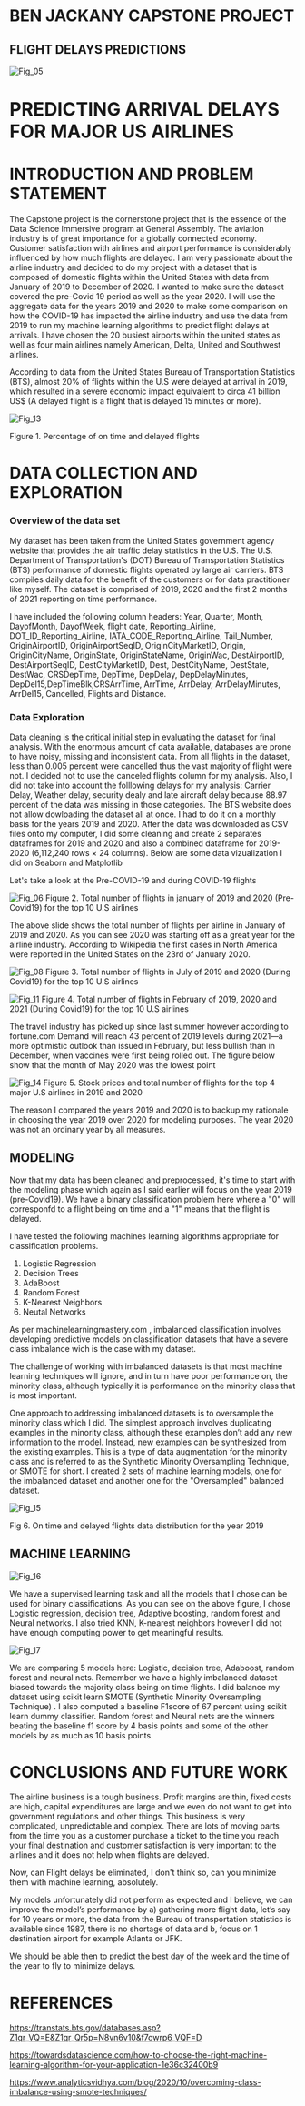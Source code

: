 # BEN JACKANY CAPSTONE PROJECT
## FLIGHT DELAYS PREDICTIONS

![Fig_05](img/fig_05.png)

# <font size="6"><b>PREDICTING ARRIVAL DELAYS FOR MAJOR US AIRLINES</b></font>

# INTRODUCTION AND PROBLEM STATEMENT

The Capstone project is the cornerstone project that is the essence of the Data Science Immersive program at General Assembly. The aviation industry is of great importance for a globally connected economy. Customer satisfaction with airlines and airport performance is considerably influenced by how much flights are delayed.
I am very passionate about the airline industry and decided to do my project with a dataset that is composed of domestic flights within the United States with data from January of 2019 to December of 2020. I wanted to make sure the dataset covered the pre-Covid 19 period as well as the year 2020. I will use the aggregate data for the years 2019 and 2020 to make some comparison on how the COVID-19 has impacted the airline industry and use the data from 2019 to run my machine learning algorithms to predict flight delays at arrivals. I have chosen the 20 busiest airports within the united states as well as four main airlines namely American, Delta, United and Southwest airlines.

According to data from the United States Bureau of Transportation Statistics (BTS), almost 20% of flights within the U.S were delayed at arrival in 2019, which resulted in a severe economic impact equivalent to circa 41 billion US$ (A delayed flight is a flight that is delayed 15 minutes or more).

![Fig_13](img/fig_13.png)

Figure 1. Percentage of on time and delayed flights

# DATA COLLECTION AND EXPLORATION

### Overview of the data set

My dataset has been taken from the United States government agency website that provides the air traffic delay statistics in the U.S.
The U.S. Department of Transportation's (DOT) Bureau of Transportation Statistics (BTS) performance of domestic flights operated by large air carriers. BTS compiles daily data for the benefit of the customers or for data practitioner like myself. The dataset is comprised of 2019, 2020 and the first 2 months of 2021 reporting on time performance.

I have included the following column headers: Year, Quarter, Month, DayofMonth, DayofWeek, flight date, Reporting_Airline, DOT_ID_Reporting_Airline, IATA_CODE_Reporting_Airline, Tail_Number, OriginAirportID, OriginAirportSeqID, OriginCityMarketID, Origin, OriginCityName, OriginState, OriginStateName, OriginWac, DestAirportID, DestAirportSeqID, DestCityMarketID, Dest, DestCityName, DestState, DestWac, CRSDepTime, DepTime, DepDelay, DepDelayMinutes, DepDel15,DepTimeBlk,CRSArrTime, ArrTime, ArrDelay, ArrDelayMinutes, ArrDel15, Cancelled, Flights and Distance.

### Data Exploration

Data cleaning is the critical initial step in evaluating the dataset for final analysis. With the enormous amount of data available, databases are prone to have noisy, missing and inconsistent data. 
From all flights in the dataset, less than 0.005 percent were cancelled thus the vast majority of flight were not. I decided not to use the canceled flights column for my analysis.
Also, I did not take into account the folllowing delays for my analysis: Carrier Delay, Weather delay, security dealy and late aircraft delay because 88.97 percent of the data was missing in those categories.
The BTS website does not allow dowloading the dataset all at once. I had to do it on a monthly basis for the years 2019 and 2020. After the data was downloaded as CSV files onto my computer, I did some cleaning and create 2 separates dataframes for 2019 and 2020 and also a combined dataframe for 2019-2020 (6,112,240 rows × 24 columns).
Below are some data vizualization I did on Seaborn and Matplotlib

Let's take a look at the Pre-COVID-19 and during COVID-19 flights

![Fig_06](img/fig_06.png)
Figure 2. Total number of flights in january of 2019 and 2020 (Pre-Covid19) for the top 10 U.S airlines

The above slide shows the total number of flights per airline in January of 2019 and 2020. As you can see 2020 was starting off as a great year for the airline industry. 
According to Wikipedia the first cases in North America were reported in the United States on the 23rd of January 2020.

![Fig_08](img/fig_08.png)
Figure 3. Total number of flights in July of 2019 and 2020 (During Covid19) for the top 10 U.S airlines

![Fig_11](img/fig_11.png)
Figure 4. Total number of flights in February of 2019, 2020 and 2021 (During Covid19) for the top 10 U.S airlines

The travel industry has picked up since last summer however according to fortune.com Demand will reach 43 percent of 2019 levels during 2021—a more optimistic outlook than issued in February, but less bullish than in December, when vaccines were first being rolled out.
The figure below show that the month of May 2020 was the lowest point

![Fig_14](img/fig_14.png)
Figure 5. Stock prices and total number of flights for the top 4 major U.S airlines in 2019 and 2020

The reason I compared the years 2019 and 2020 is to backup my rationale in choosing the year 2019 over 2020 for modeling purposes. The year 2020 was not an ordinary year by all measures.

## MODELING

Now that my data has been cleaned and preprocessed, it's time to start with the modeling phase which again as I said earlier will focus on the year 2019 (pre-Covid19). We have a binary classification problem here where a "0" will corresponfd to a flight being on time and a "1" means that the flight is delayed.

I have tested the following machines learning algorithms appropriate for classification problems.

1. Logistic Regression
2. Decision Trees
3. AdaBoost
4. Random Forest
5. K-Nearest Neighbors
6. Neutal Networks

As per machinelearningmastery.com , imbalanced classification involves developing predictive models on classification datasets that have a severe class imbalance wich is the case with my dataset.

The challenge of working with imbalanced datasets is that most machine learning techniques will ignore, and in turn have poor performance on, the minority class, although typically it is performance on the minority class that is most important.

One approach to addressing imbalanced datasets is to oversample the minority class which I did. The simplest approach involves duplicating examples in the minority class, although these examples don’t add any new information to the model. Instead, new examples can be synthesized from the existing examples. This is a type of data augmentation for the minority class and is referred to as the Synthetic Minority Oversampling Technique, or SMOTE for short.
I created 2 sets of machine learning models, one for the imbalanced dataset and another one for the "Oversampled" balanced dataset.

![Fig_15](img/fig_15.png)

Fig 6. On time and delayed flights data distribution for the year 2019

## MACHINE LEARNING

![Fig_16](img/fig_16.png)

We have a supervised learning task and all the models that I chose can be used for binary classifications. As you can see on the above figure, I chose Logistic regression, decision tree, Adaptive boosting, random forest and Neural networks. I also tried KNN, K-nearest neighbors however I did not have enough computing power to get meaningful results.

![Fig_17](img/fig_17.png)

We are comparing 5 models here: Logistic, decision tree, Adaboost, random forest and neural nets. 
Remember we have a highly imbalanced dataset biased towards the majority class being on time flights. I did balance my dataset using scikit learn SMOTE (Synthetic Minority Oversampling Technique) . I also computed a baseline F1score of 67 percent using scikit learn dummy classifier.
Random forest and Neural nets are the winners beating the baseline f1 score by 4 basis points and some of the other models by as much as 10 basis points.

# CONCLUSIONS AND FUTURE WORK

The airline business is a tough business. Profit margins are thin, fixed costs are high, capital expenditures are large and we even do not want to get into government regulations and other things.
This business is very complicated, unpredictable and complex. There are lots of moving parts from the time you as a customer purchase a ticket to the time you reach your final destination and customer satisfaction is very important to the airlines and it does not help when flights are delayed.

Now, can Flight delays be eliminated, I don't think so, can you minimize them with machine learning, absolutely. 

My models unfortunately did not perform as expected and I believe, we can improve the  model’s performance by a) gathering more flight data, let’s say for 10 years or more, the data from the Bureau of transportation statistics is available since 1987, there is no shortage of data and b, focus on 1 destination airport for example Atlanta or JFK.

We should be able then to predict the best day of the week and the time of the year to fly to minimize delays.


# REFERENCES

https://transtats.bts.gov/databases.asp?Z1qr_VQ=E&Z1qr_Qr5p=N8vn6v10&f7owrp6_VQF=D

https://towardsdatascience.com/how-to-choose-the-right-machine-learning-algorithm-for-your-application-1e36c32400b9

https://www.analyticsvidhya.com/blog/2020/10/overcoming-class-imbalance-using-smote-techniques/


